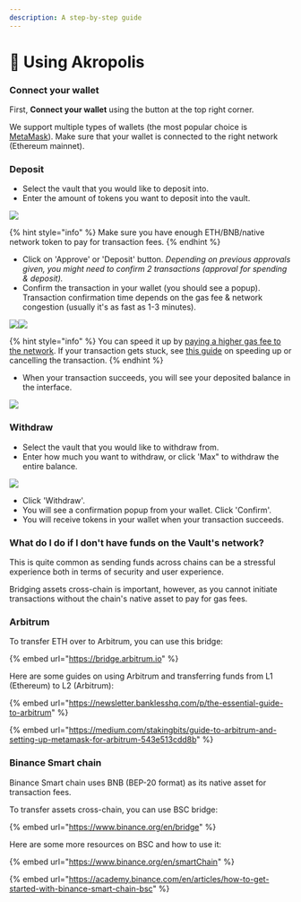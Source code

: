 ```yaml
---
description: A step-by-step guide
---
```


# 🧠 Using Akropolis

### Connect your wallet

First, **Connect your wallet** using the button at the top right corner.&#x20;

We support multiple types of wallets (the most popular choice is [MetaMask](https://metamask.io/)). Make sure that your wallet is connected to the right network (Ethereum mainnet).

### Deposit <a href="#if-you-already-have-the-required-token-for-the-vault-that-you-would-like-to-deposit-in" id="if-you-already-have-the-required-token-for-the-vault-that-you-would-like-to-deposit-in"></a>

* Select the vault that you would like to deposit into.
* Enter the amount of tokens you want to deposit into the vault.&#x20;

![](<.gitbook/assets/image (13).png>)

{% hint style="info" %}
Make sure you have enough ETH/BNB/native network token to pay for transaction fees.
{% endhint %}

* Click on 'Approve' or 'Deposit' button. _Depending on previous approvals given, you might need to confirm 2 transactions (approval for spending & deposit)._
* Confirm the transaction in your wallet (you should see a popup). Transaction confirmation time depends on the gas fee & network congestion (usually it's as fast as 1-3 minutes).

![](<.gitbook/assets/image (12).png>)![](<.gitbook/assets/image (4).png>)

{% hint style="info" %}
You can speed it up by [paying a higher gas fee to the network](https://blog.leverj.io/how-to-set-the-gas-limit-and-gas-price-in-metamask-1b33c38c32fd). If your transaction gets stuck, see [this guide](https://metamask.zendesk.com/hc/en-us/articles/360015489251-How-to-Speed-Up-or-Cancel-a-Pending-Transaction) on speeding up or cancelling the transaction.
{% endhint %}

* When your transaction succeeds, you will see your deposited balance in the interface.&#x20;

![](<.gitbook/assets/image (15).png>)

### Withdraw

* Select the vault that you would like to withdraw from.
* Enter how much you want to withdraw, or click 'Max" to withdraw the entire balance.

![](<.gitbook/assets/image (2).png>)

* Click 'Withdraw'.
* You will see a confirmation popup from your wallet. Click 'Confirm'.&#x20;
* You will receive tokens in your wallet when your transaction succeeds.

### What do I do if I don't have funds on the Vault's network? <a href="#if-you-dont-have-the-required-token-for-the-vault-that-you-would-like-to-deposit-in" id="if-you-dont-have-the-required-token-for-the-vault-that-you-would-like-to-deposit-in"></a>

This is quite common as sending funds across chains can be a stressful experience both in terms of security and user experience.&#x20;

Bridging assets cross-chain is important, however, as you cannot initiate transactions without the chain's native asset to pay for gas fees.

### Arbitrum

To transfer ETH over to Arbitrum, you can use this bridge:

{% embed url="https://bridge.arbitrum.io" %}

Here are some guides on using Arbitrum and transferring funds from L1 (Ethereum) to L2 (Arbitrum):

{% embed url="https://newsletter.banklesshq.com/p/the-essential-guide-to-arbitrum" %}

{% embed url="https://medium.com/stakingbits/guide-to-arbitrum-and-setting-up-metamask-for-arbitrum-543e513cdd8b" %}

### ​Binance Smart chain <a href="#tools-to-track-your-funds" id="tools-to-track-your-funds"></a>

Binance Smart chain uses BNB (BEP-20 format) as its native asset for transaction fees.

To transfer assets cross-chain, you can use BSC bridge:

{% embed url="https://www.binance.org/en/bridge" %}

Here are some more resources on BSC and how to use it:

{% embed url="https://www.binance.org/en/smartChain" %}

{% embed url="https://academy.binance.com/en/articles/how-to-get-started-with-binance-smart-chain-bsc" %}
